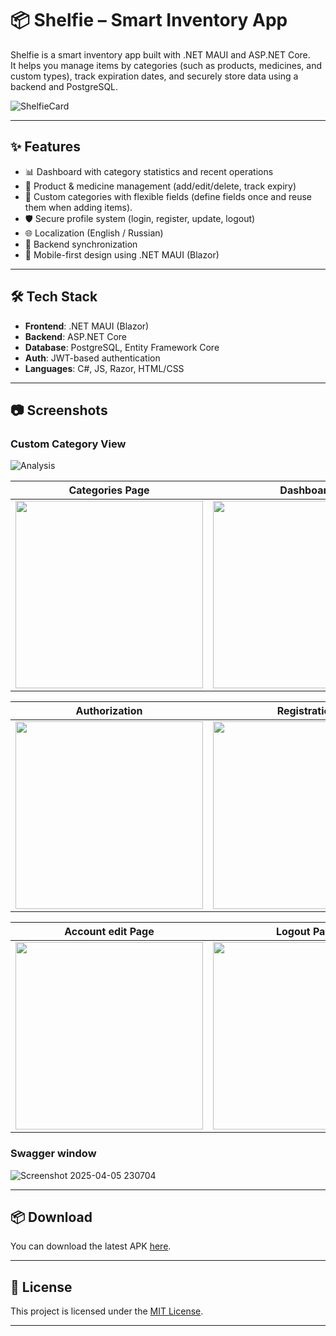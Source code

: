 # 📦 Shelfie – Smart Inventory App

Shelfie is a smart inventory app built with .NET MAUI and ASP.NET Core.  
It helps you manage items by categories (such as products, medicines, and custom types), track expiration dates, and securely store data using a backend and PostgreSQL.

![ShelfieCard](https://github.com/user-attachments/assets/774ceda1-9f56-4318-91a9-209e9e65cbdb)

---

## ✨ Features

- 📊 Dashboard with category statistics and recent operations
- 📁 Product & medicine management (add/edit/delete, track expiry)
- 🧩 Custom categories with flexible fields (define fields once and reuse them when adding items).
- 🛡️ Secure profile system (login, register, update, logout)
- 🌐 Localization (English / Russian)
- 📡 Backend synchronization 
- 📱 Mobile-first design using .NET MAUI (Blazor)

---

## 🛠️ Tech Stack

- **Frontend**: .NET MAUI (Blazor)
- **Backend**: ASP.NET Core 
- **Database**: PostgreSQL, Entity Framework Core
- **Auth**: JWT-based authentication
- **Languages**: C#, JS, Razor, HTML/CSS

---

## 📷 Screenshots

### Custom Category View  
![Analysis](https://github.com/user-attachments/assets/ee190b47-fcae-4aa2-81d0-d3c338a30988)

<div align="center">
  
| Categories Page                  | Dashboard                        |
|----------------------------------|----------------------------------|
| <img src="https://github.com/user-attachments/assets/386c7078-9f42-4a7b-accb-57e240c4b037" width="300"/> | <img src="https://github.com/user-attachments/assets/cf613a7b-0adb-4e78-b288-d57fac75b530" width="300"/> |

| Authorization                    | Registration                     |
|----------------------------------|----------------------------------|
| <img src="https://github.com/user-attachments/assets/ec982a8b-797c-4c71-bea2-161ce1df3bc6" width="300"/> | <img src="https://github.com/user-attachments/assets/f1c41b9a-d9f9-4191-bf15-8bb33721620b" width="300"/> |

| Account edit Page                | Logout Page                      |
|----------------------------------|----------------------------------|
| <img src="https://github.com/user-attachments/assets/d2df9fe0-a95f-4919-84a4-80a09b26299e" width="300"/> | <img src="https://github.com/user-attachments/assets/6b57578e-e36f-4424-8b51-cfe4dc2f5f4d" width="300"/> |

</div>

### Swagger window 
![Screenshot 2025-04-05 230704](https://github.com/user-attachments/assets/df4693e6-bbfb-4cd4-bb79-9e8974b69039)

---
## 📦 Download

You can download the latest APK [here](https://github.com/qwiklly/Shelfie/releases/tag/v1.0.1-beta).

---
## 📄 License

This project is licensed under the [MIT License](LICENSE).

---
